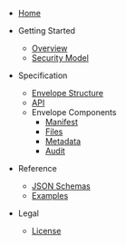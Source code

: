 * [Home](/)
* Getting Started
  * [Overview](README.md)
  * [Security Model](security.md)

* Specification
  * [Envelope Structure](spec/envelope.md)
  * [API](spec/api.md)
  * Envelope Components
    * [Manifest](spec/envelope/manifest.md)
    * [Files](spec/envelope/files.md)
    * [Metadata](spec/envelope/metadata.md)
    * [Audit](spec/envelope/audit.md)

* Reference
  * [JSON Schemas](reference/schemas.md)
  * [Examples](reference/examples.md)

* Legal
  * [License](licence.md)
